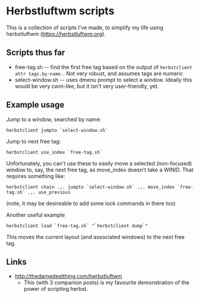 # Herbstluftwm scripts

This is a collection of scripts I've made, to simplify my life using
herbstluftwm (https://herbstluftwm.org).

## Scripts thus far

- free-tag.sh -- find the first free tag based on the output of ```herbstclient attr tags.by-name.```. Not very robust, and assumes tags are numeric
- select-window.sh -- uses dmenu prompt to select a window. Ideally this would be very cwm-like, but it isn't very user-friendly, yet.

## Example usage

Jump to a window, searched by name:

    herbstclient jumpto `select-window.sh`

Jump to next free tag:

    herbstclient use_index `free-tag.sh`

Unfortunately, you can't use these to easily move a selected (non-focused) window to, say,
the next free tag, as move\_index doesn't take a WINID. That requires something like:

    herbstclient chain .,. jumpto `select-window.sh` .,. move_index `free-tag.sh` .,. use_previous

(note, it may be desireable to add some lock commands in there too)

Another useful example

    herbstclient load `free-tag.sh` "`herbstclient dump`"

This moves the current layout (and associated windows) to the next free tag.

## Links

- http://thedarnedestthing.com/herbstluftwm
  - This (with 3 companion posts) is my favourite demonstration of the power of scripting herbst.
